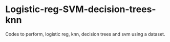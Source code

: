 # Logistic-reg-SVM-decision-trees-knn
Codes to perform, logistic reg, knn, decision trees and svm using a dataset.
